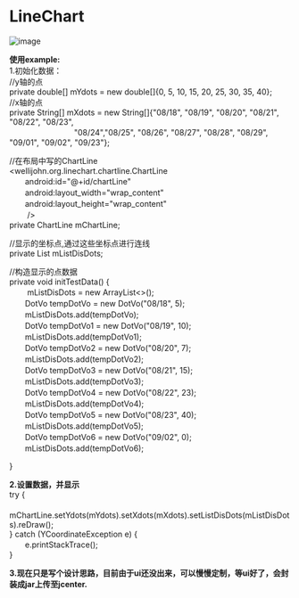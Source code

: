 # LineChart
![image](https://github.com/WelliJohn/LineChart/blob/master/imgs/shitu.gif)

<b>使用example:</b><br>
1.初始化数据：<br>
//y轴的点<br>
private double[] mYdots = new double[]{0, 5, 10, 15, 20, 25, 30, 35, 40};<br>
//x轴的点<br>
private String[] mXdots = new String[]{"08/18", "08/19", "08/20", "08/21", "08/22", "08/23",<br>　　　　　　　　 "08/24","08/25", "08/26", "08/27", "08/28", "08/29", "09/01", "09/02", "09/23"};<br>

//在布局中写的ChartLine<br>
<wellijohn.org.linechart.chartline.ChartLine<br>
        　　android:id="@+id/chartLine"<br>
        　　android:layout_width="wrap_content"<br>
        　　android:layout_height="wrap_content"<br>
       　　 /><br>
private ChartLine mChartLine;<br>


//显示的坐标点,通过这些坐标点进行连线<br>
private List<DotVo> mListDisDots;<br>

//构造显示的点数据<br>
private void initTestData() {<br>
　　        mListDisDots = new ArrayList<>();<br>
        　　DotVo tempDotVo = new DotVo("08/18", 5);<br>
        　　mListDisDots.add(tempDotVo);<br>
        　　DotVo tempDotVo1 = new DotVo("08/19", 10);<br>
        　　mListDisDots.add(tempDotVo1);<br>
        　　DotVo tempDotVo2 = new DotVo("08/20", 7);<br>
        　　mListDisDots.add(tempDotVo2);<br>
        　　DotVo tempDotVo3 = new DotVo("08/21", 15);<br>
        　　mListDisDots.add(tempDotVo3);<br>
        　　DotVo tempDotVo4 = new DotVo("08/22", 23);<br>
        　　mListDisDots.add(tempDotVo4);<br>
        　　DotVo tempDotVo5 = new DotVo("08/23", 40);<br>
        　　mListDisDots.add(tempDotVo5);<br>
        　　DotVo tempDotVo6 = new DotVo("09/02", 0);<br>
        　　mListDisDots.add(tempDotVo6);<br>

}

<b>2.设置数据，并显示</b><br>
try {<br>
    　　mChartLine.setYdots(mYdots).setXdots(mXdots).setListDisDots(mListDisDots).reDraw();<br>
} catch (YCoordinateException e) {<br>
    　　e.printStackTrace();<br>
}<br>

<b>3.现在只是写个设计思路，目前由于ui还没出来，可以慢慢定制，等ui好了，会封装成jar上传至jcenter.</b><br>





